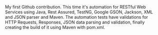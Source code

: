 My first Github contribution. This time it's automation for RESTful Web Services using Java, Rest Assured, TestNG, Google GSON, Jackson, XML and JSON parser and Maven. The automation tests have validations for HTTP Requests, Responses, JSON data parsing and validation, finally creating the build of it using Maven with pom.xml.

